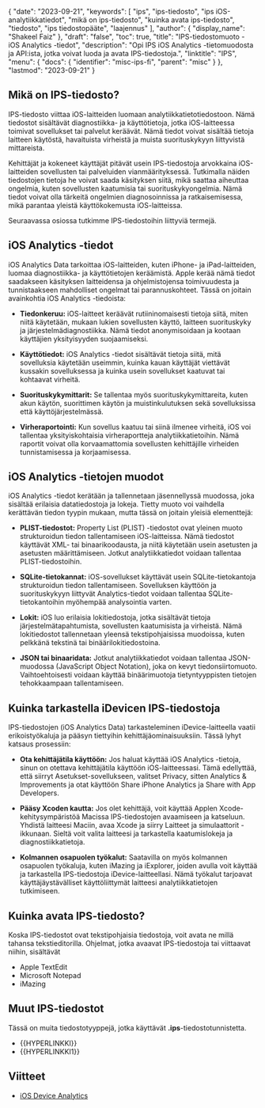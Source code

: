 {
  "date": "2023-09-21",
  "keywords": [
"ips",
"ips-tiedosto",
"ips iOS-analytiikkatiedot",
"mikä on ips-tiedosto",
"kuinka avata ips-tiedosto",
"tiedosto",
"ips tiedostopääte",
"laajennus"
],
  "author": {
    "display_name": "Shakeel Faiz"
},
  "draft": "false",
  "toc": true,
  "title": "IPS-tiedostomuoto - iOS Analytics -tiedot",
  "description": "Opi IPS iOS Analytics -tietomuodosta ja API:ista, jotka voivat luoda ja avata IPS-tiedostoja.",
  "linktitle": "IPS",
  "menu": {
    "docs": {
      "identifier": "misc-ips-fi",
      "parent": "misc"
}
},
  "lastmod": "2023-09-21"
}

## Mikä on IPS-tiedosto?

IPS-tiedosto viittaa iOS-laitteiden luomaan analytiikkatietotiedostoon. Nämä tiedostot sisältävät diagnostiikka- ja käyttötietoja, jotka iOS-laitteessa toimivat sovellukset tai palvelut keräävät. Nämä tiedot voivat sisältää tietoja laitteen käytöstä, havaituista virheistä ja muista suorituskykyyn liittyvistä mittareista.

Kehittäjät ja kokeneet käyttäjät pitävät usein IPS-tiedostoja arvokkaina iOS-laitteiden sovellusten tai palveluiden vianmäärityksessä. Tutkimalla näiden tiedostojen tietoja he voivat saada käsityksen siitä, mikä saattaa aiheuttaa ongelmia, kuten sovellusten kaatumisia tai suorituskykyongelmia. Nämä tiedot voivat olla tärkeitä ongelmien diagnosoinnissa ja ratkaisemisessa, mikä parantaa yleistä käyttökokemusta iOS-laitteissa.

Seuraavassa osiossa tutkimme IPS-tiedostoihin liittyviä termejä.

## iOS Analytics -tiedot

iOS Analytics Data tarkoittaa iOS-laitteiden, kuten iPhone- ja iPad-laitteiden, luomaa diagnostiikka- ja käyttötietojen keräämistä. Apple kerää nämä tiedot saadakseen käsityksen laitteidensa ja ohjelmistojensa toimivuudesta ja tunnistaakseen mahdolliset ongelmat tai parannuskohteet. Tässä on joitain avainkohtia iOS Analytics -tiedoista:

- **Tiedonkeruu:** iOS-laitteet keräävät rutiininomaisesti tietoja siitä, miten niitä käytetään, mukaan lukien sovellusten käyttö, laitteen suorituskyky ja järjestelmädiagnostiikka. Nämä tiedot anonymisoidaan ja kootaan käyttäjien yksityisyyden suojaamiseksi.

- **Käyttötiedot:** iOS Analytics -tiedot sisältävät tietoja siitä, mitä sovelluksia käytetään useimmin, kuinka kauan käyttäjät viettävät kussakin sovelluksessa ja kuinka usein sovellukset kaatuvat tai kohtaavat virheitä.

- **Suorituskykymittarit:** Se tallentaa myös suorituskykymittareita, kuten akun käytön, suorittimen käytön ja muistinkulutuksen sekä sovelluksissa että käyttöjärjestelmässä.

- **Virheraportointi:** Kun sovellus kaatuu tai siinä ilmenee virheitä, iOS voi tallentaa yksityiskohtaisia virheraportteja analytiikkatietoihin. Nämä raportit voivat olla korvaamattomia sovellusten kehittäjille virheiden tunnistamisessa ja korjaamisessa.

## iOS Analytics -tietojen muodot

iOS Analytics -tiedot kerätään ja tallennetaan jäsennellyssä muodossa, joka sisältää erilaisia datatiedostoja ja lokeja. Tietty muoto voi vaihdella kerättävän tiedon tyypin mukaan, mutta tässä on joitain yleisiä elementtejä:

- **PLIST-tiedostot:** Property List (PLIST) -tiedostot ovat yleinen muoto strukturoidun tiedon tallentamiseen iOS-laitteissa. Nämä tiedostot käyttävät XML- tai binaarikoodausta, ja niitä käytetään usein asetusten ja asetusten määrittämiseen. Jotkut analytiikkatiedot voidaan tallentaa PLIST-tiedostoihin.

- **SQLite-tietokannat:** iOS-sovellukset käyttävät usein SQLite-tietokantoja strukturoidun tiedon tallentamiseen. Sovelluksen käyttöön ja suorituskykyyn liittyvät Analytics-tiedot voidaan tallentaa SQLite-tietokantoihin myöhempää analysointia varten.

- **Lokit:** iOS luo erilaisia lokitiedostoja, jotka sisältävät tietoja järjestelmätapahtumista, sovellusten kaatumisista ja virheistä. Nämä lokitiedostot tallennetaan yleensä tekstipohjaisissa muodoissa, kuten pelkkänä tekstinä tai binäärilokitiedostoina.

- **JSON tai binaaridata:** Jotkut analytiikkatiedot voidaan tallentaa JSON-muodossa (JavaScript Object Notation), joka on kevyt tiedonsiirtomuoto. Vaihtoehtoisesti voidaan käyttää binäärimuotoja tietyntyyppisten tietojen tehokkaampaan tallentamiseen.

## Kuinka tarkastella iDevicen IPS-tiedostoja

IPS-tiedostojen (iOS Analytics Data) tarkasteleminen iDevice-laitteella vaatii erikoistyökaluja ja pääsyn tiettyihin kehittäjäominaisuuksiin. Tässä lyhyt katsaus prosessiin:

- **Ota kehittäjätila käyttöön:** Jos haluat käyttää iOS Analytics -tietoja, sinun on otettava kehittäjätila käyttöön iOS-laitteessasi. Tämä edellyttää, että siirryt Asetukset-sovellukseen, valitset Privacy, sitten Analytics & Improvements ja otat käyttöön Share iPhone Analytics ja Share with App Developers.

- **Pääsy Xcoden kautta:** Jos olet kehittäjä, voit käyttää Applen Xcode-kehitysympäristöä Macissa IPS-tiedostojen avaamiseen ja katseluun. Yhdistä laitteesi Maciin, avaa Xcode ja siirry Laitteet ja simulaattorit -ikkunaan. Sieltä voit valita laitteesi ja tarkastella kaatumislokeja ja diagnostiikkatietoja.

- **Kolmannen osapuolen työkalut:** Saatavilla on myös kolmannen osapuolen työkaluja, kuten iMazing ja iExplorer, joiden avulla voit käyttää ja tarkastella IPS-tiedostoja iDevice-laitteellasi. Nämä työkalut tarjoavat käyttäjäystävälliset käyttöliittymät laitteesi analytiikkatietojen tutkimiseen.

## Kuinka avata IPS-tiedosto?

Koska IPS-tiedostot ovat tekstipohjaisia tiedostoja, voit avata ne millä tahansa tekstieditorilla. Ohjelmat, jotka avaavat IPS-tiedostoja tai viittaavat niihin, sisältävät

- Apple TextEdit
- Microsoft Notepad
- iMazing

## Muut IPS-tiedostot

Tässä on muita tiedostotyyppejä, jotka käyttävät **.ips**-tiedostotunnistetta.

- {{HYPERLINKKI}}
- {{HYPERLINKKI1}}

## Viitteet
* [iOS Device Analytics](https://www.apple.com/legal/privacy/data/en/device-analytics/)
